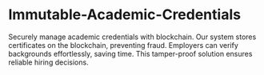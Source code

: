 # Immutable-Academic-Credentials
 Securely manage academic credentials with blockchain. Our system stores certificates on the blockchain, preventing fraud. Employers can verify backgrounds effortlessly, saving time. This tamper-proof solution ensures reliable hiring decisions.
